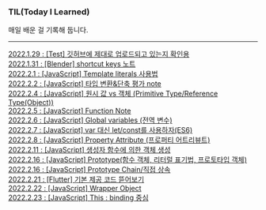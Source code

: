### TIL(Today I Learned)

매일 배운 걸 기록해 둡니다.</center>

---
[2022.1.29 : [Test] 깃허브에 제대로 업로드되고 있는지 확인용](https://pearjam.tistory.com/3) <br>
[2022.1.31 : [Blender] shortcut keys 노트](https://pearjam.tistory.com/4) <br>
[2022.2.1 : [JavaScript] Template literals 사용법](https://pearjam.tistory.com/5) <br>
[2022.2.2 : [JavaScript] 타입 변환&단축 평가 note](https://pearjam.tistory.com/6) <br>
[2022.2.4 : [JavaScript] 원시 값 vs 객체 (Primitive Type/Reference Type(Object))](https://pearjam.tistory.com/7) <br>
[2022.2.5 : [JavaScript] Function Note](https://pearjam.tistory.com/8) <br>
[2022.2.6 : [JavaScript] Global variables (전역 변수)](https://pearjam.tistory.com/9) <br>
[2022.2.7 : [JavaScript] var 대신 let/const를 사용하자(ES6)](https://pearjam.tistory.com/10) <br>
[2022.2.8 : [JavaScript] Property Attribute (프로퍼티 어트리뷰트)](https://pearjam.tistory.com/11) <br>
[2022.2.11 : [JavaScript] 생성자 함수에 의한 객체 생성](https://pearjam.tistory.com/12) <br>
[2022.2.16 : [JavaScript] Prototype(함수 객체, 리터럴 표기법, 프로토타입 객체)](https://pearjam.tistory.com/13) <br>
[2022.2.16 : [JavaScript] Prototype Chain/직접 상속](https://pearjam.tistory.com/14) <br>
[2022.2.21 : [Flutter] 기본 제공 코드 뜯어보기](https://pearjam.tistory.com/15) <br>
[2022.2.22 : [JavaScript] Wrapper Object](https://pearjam.tistory.com/16) <br>
[2022.2.23 : [JavaScript] This : binding 중심](https://pearjam.tistory.com/17) <br>
